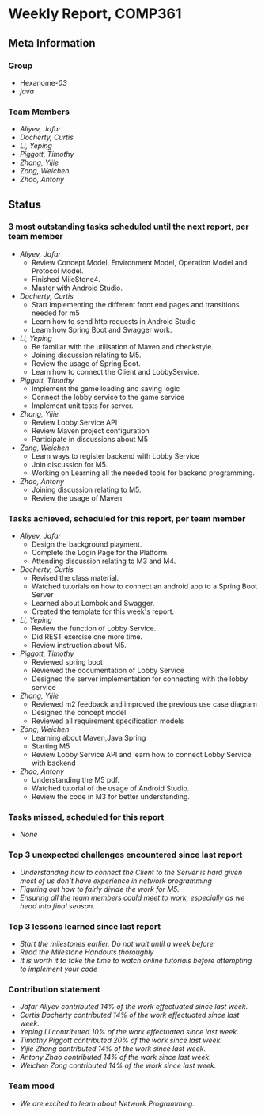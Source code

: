 # Weekly Report, COMP361

## Meta Information

### Group

* Hexanome-*03*
* *java*

### Team Members

* *Aliyev, Jafar*
* *Docherty, Curtis*
* *Li, Yeping*
* *Piggott, Timothy*
* *Zhang, Yijie*
* *Zong, Weichen*
* *Zhao, Antony*

## Status

### 3 most outstanding tasks scheduled until the next report, per team member

* *Aliyev, Jafar*
    * Review Concept Model, Environment Model, Operation Model and Protocol Model.
    * Finished MileStone4.
    * Master with Android Studio.
* *Docherty, Curtis*
    * Start implementing the different front end pages and transitions needed for m5
    * Learn how to send http requests in Android Studio 
    * Learn how Spring Boot and Swagger work.  
* *Li, Yeping*
    * Be familiar with the utilisation of Maven and checkstyle.
    * Joining discussion relating to M5.
    * Review the usage of Spring Boot.
    * Learn how to connect the Client and LobbyService.
* *Piggott, Timothy*
    * Implement the game loading and saving logic
    * Connect the lobby service to the game service
    * Implement unit tests for server.
* *Zhang, Yijie*
    * Review Lobby Service API
    * Review Maven project configuration
    * Participate in discussions about M5
* *Zong, Weichen*
    * Learn ways to register backend with Lobby Service 
    * Join discussion for M5.
    * Working on Learning all the needed tools for backend programming.
* *Zhao, Antony*
    * Joining discussion relating to M5.
    * Review the usage of Maven. 

### Tasks achieved, scheduled for this report, per team member
* *Aliyev, Jafar*
    * Design the background playment.
    * Complete the Login Page for the Platform.
    * Attending discussion relating to M3 and M4.
* *Docherty, Curtis*
    * Revised the class material.  
    * Watched tutorials on how to connect an android app to a Spring Boot Server
    * Learned about Lombok and Swagger.
    * Created the template for this week's report.
* *Li, Yeping*
    * Review the function of Lobby Service.
    * Did REST exercise one more time.
    * Review instruction about M5.
* *Piggott, Timothy*
    * Reviewed spring boot
    * Reviewed the documentation of Lobby Service
    * Designed the server implementation for connecting with the lobby service
* *Zhang, Yijie*
    * Reviewed m2 feedback and improved the previous use case diagram
    * Designed the concept model
    * Reviewed all requirement specification models
* *Zong, Weichen*
    * Learning about Maven,Java Spring
    * Starting M5
    * Review Lobby Service API and learn how to connect Lobby Service with backend
* *Zhao, Antony*
    * Understanding the M5 pdf.
    * Watched tutorial of the usage of Android Studio.
    * Review the code in M3 for better understanding.
### Tasks missed, scheduled for this report

* *None*

### Top 3 unexpected challenges encountered since last report

* *Understanding how to connect the Client to the Server is hard given most of us don't have experience in network programming*
* *Figuring out how to fairly divide the work for M5.*
* *Ensuring all the team members could meet to work, especially as we head into final season.*

### Top 3 lessons learned since last report

* *Start the milestones earlier. Do not wait until a week before*
* *Read the Milestone Handouts thoroughly*
* *It is worth it to take the time to watch online tutorials before attempting to implement your code*

### Contribution statement

* *Jafar Aliyev contributed 14% of the work effectuated since last week.*
* *Curtis Docherty contributed 14% of the work effectuated since last week.*
* *Yeping Li contributed 10% of the work effectuated since last week.*
* *Timothy Piggott contributed 20% of the work since last week.*
* *Yijie Zhang contributed 14% of the work since last week.*
* *Antony Zhao contributed 14% of the work since last week.*
* *Weichen Zong contributed 14% of the work since last week.*

### Team mood

* *We are excited to learn about Network Programming.*
